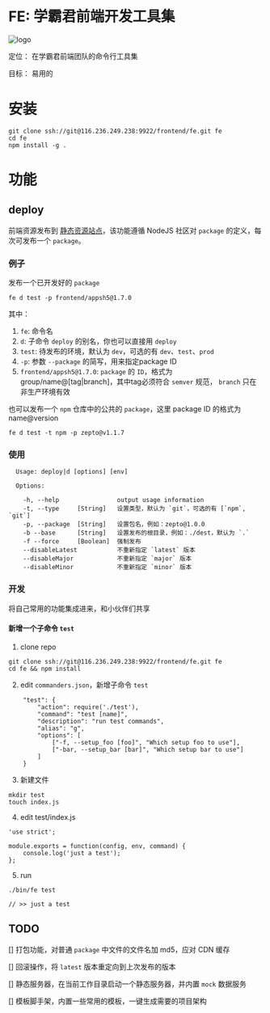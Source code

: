 # FE: 学霸君前端开发工具集

![logo](https://116.236.249.238:2443/frontend/fe/uploads/b0c1e5b750cfc00fa093c00110beb76d/tool.png)

定位： 在学霸君前端团队的命令行工具集

目标： 易用的

# 安装

```
git clone ssh://git@116.236.249.238:9922/frontend/fe.git fe
cd fe
npm install -g .
```

# 功能

## deploy

前端资源发布到 [静态资源站点](http://static.xueba100.com/)，该功能遵循 NodeJS 社区对 `package` 的定义，每次可发布一个 `package`。

### 例子

发布一个已开发好的 `package`

```
fe d test -p frontend/appsh5@1.7.0
```

其中：

1. `fe`: 命令名
2. `d`: 子命令 `deploy` 的别名，你也可以直接用 `deploy`
3. `test`: 待发布的环境，默认为 `dev`，可选的有 `dev`、`test`、`prod`
4. `-p`: 参数 `--package` 的简写，用来指定package ID
5. `frontend/appsh5@1.7.0`: `package` 的 `ID`，格式为 group/name@[tag|branch]，其中tag必须符合 `semver` 规范， `branch` 只在非生产环境有效

也可以发布一个 `npm` 仓库中的公共的 `package`，这里 package ID 的格式为 name@version

```
fe d test -t npm -p zepto@v1.1.7
```

### 使用

```
  Usage: deploy|d [options] [env]

  Options:

    -h, --help                output usage information
    -t, --type     [String]   设置类型，默认为 `git`，可选的有 [`npm`, `git`]
    -p, --package  [String]   设置包名，例如：zepto@1.0.0
    -b --base      [String]   设置发布的根目录，例如：./dest，默认为 `.`
    -f --force     [Boolean]  强制发布
    --disableLatest           不重新指定 `latest` 版本
    --disableMajor            不重新指定 `major` 版本
    --disableMinor            不重新指定 `minor` 版本
```

### 开发

将自己常用的功能集成进来，和小伙伴们共享

#### 新增一个子命令 `test`

1. clone repo

```
git clone ssh://git@116.236.249.238:9922/frontend/fe.git fe
cd fe && npm install
```

2. edit `commanders.json`，新增子命令 `test`

```
    "test": {
        "action": require('./test'),
        "command": "test [name]",
        "description": "run test commands",
        "alias": "g",
        "options": [
            ["-f, --setup_foo [foo]", "Which setup foo to use"],
            ["-bar, --setup_bar [bar]", "Which setup bar to use"]
        ]
    }
```

3. 新建文件

```
mkdir test
touch index.js
```

4. edit test/index.js

```
'use strict';

module.exports = function(config, env, command) {
    console.log('just a test');
};
```

5. run

```
./bin/fe test

// >> just a test
```

## TODO

[] 打包功能，对普通 `package` 中文件的文件名加 md5，应对 CDN 缓存

[] 回滚操作，将 `latest` 版本重定向到上次发布的版本

[] 静态服务器，在当前工作目录启动一个静态服务器，并内置 `mock` 数据服务

[] 模板脚手架，内置一些常用的模板，一键生成需要的项目架构
